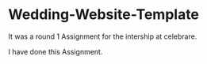 # Wedding-Website-Template

It was a round 1 Assignment for the intership at celebrare.

I have done this Assignment.
